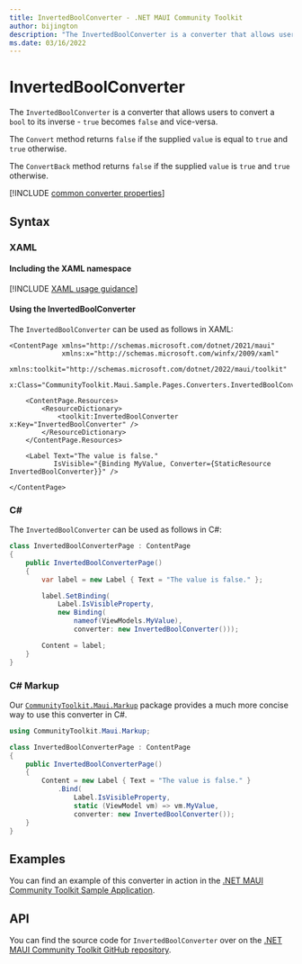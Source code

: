 ```yaml
---
title: InvertedBoolConverter - .NET MAUI Community Toolkit
author: bijington
description: "The InvertedBoolConverter is a converter that allows users to convert a bool to its inverse - true becomes false and vice-versa."
ms.date: 03/16/2022
---
```


# InvertedBoolConverter

The `InvertedBoolConverter` is a converter that allows users to convert a `bool` to its inverse - `true` becomes `false` and vice-versa.

The `Convert` method returns `false` if the supplied `value` is equal to `true` and `true` otherwise.

The `ConvertBack` method returns `false` if the supplied `value` is `true` and `true` otherwise.

[!INCLUDE [common converter properties](../includes/communitytoolkit-converter.md)]

## Syntax

### XAML

#### Including the XAML namespace

[!INCLUDE [XAML usage guidance](../includes/xaml-usage.md)]

#### Using the InvertedBoolConverter

The `InvertedBoolConverter` can be used as follows in XAML:

```xaml
<ContentPage xmlns="http://schemas.microsoft.com/dotnet/2021/maui"
             xmlns:x="http://schemas.microsoft.com/winfx/2009/xaml"
             xmlns:toolkit="http://schemas.microsoft.com/dotnet/2022/maui/toolkit"
             x:Class="CommunityToolkit.Maui.Sample.Pages.Converters.InvertedBoolConverterPage">

    <ContentPage.Resources>
        <ResourceDictionary>
            <toolkit:InvertedBoolConverter x:Key="InvertedBoolConverter" />
        </ResourceDictionary>
    </ContentPage.Resources>

    <Label Text="The value is false."
           IsVisible="{Binding MyValue, Converter={StaticResource InvertedBoolConverter}}" />

</ContentPage>
```

### C#

The `InvertedBoolConverter` can be used as follows in C#:

```csharp
class InvertedBoolConverterPage : ContentPage
{
    public InvertedBoolConverterPage()
    {
        var label = new Label { Text = "The value is false." };

		label.SetBinding(
			Label.IsVisibleProperty,
			new Binding(
				nameof(ViewModels.MyValue),
				converter: new InvertedBoolConverter()));

		Content = label;
    }
}
```

### C# Markup

Our [`CommunityToolkit.Maui.Markup`](../markup/markup.md) package provides a much more concise way to use this converter in C#.

```csharp
using CommunityToolkit.Maui.Markup;

class InvertedBoolConverterPage : ContentPage
{
    public InvertedBoolConverterPage()
    {
        Content = new Label { Text = "The value is false." }
            .Bind(
                Label.IsVisibleProperty,
                static (ViewModel vm) => vm.MyValue,
                converter: new InvertedBoolConverter());
    }
}
```

## Examples

You can find an example of this converter in action in the [.NET MAUI Community Toolkit Sample Application](https://github.com/CommunityToolkit/Maui/blob/main/samples/CommunityToolkit.Maui.Sample/Pages/Converters/InvertedBoolConverterPage.xaml).

## API

You can find the source code for `InvertedBoolConverter` over on the [.NET MAUI Community Toolkit GitHub repository](https://github.com/CommunityToolkit/Maui/blob/main/src/CommunityToolkit.Maui/Converters/InvertedBoolConverter.shared.cs).
